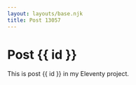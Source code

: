 ```yaml
---
layout: layouts/base.njk
title: Post 13057
---
```


# Post {{ id }}

This is post {{ id }} in my Eleventy project.
